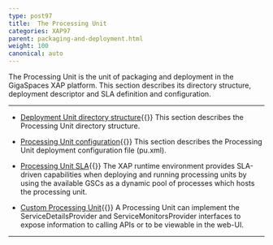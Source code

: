 ```yaml
---
type: post97
title:  The Processing Unit
categories: XAP97
parent: packaging-and-deployment.html
weight: 100
canonical: auto
---
```




The Processing Unit is the unit of packaging and deployment in the GigaSpaces XAP platform. This section describes its directory structure, deployment descriptor and SLA definition and configuration.



<hr/>

- [Deployment Unit directory structure](./the-processing-unit-structure-and-configuration.html){{<wbr>}}
This section describes the Processing Unit directory structure.

- [Processing Unit configuration](./configuring-processing-unit-elements.html){{<wbr>}}
This section describes the Processing Unit deployment configuration file (pu.xml).

- [Processing Unit SLA](./configuring-the-processing-unit-sla.html){{<wbr>}}
The XAP runtime environment provides SLA-driven capabilities when deploying and running processing units by using the available GSCs as a dynamic pool of processes which hosts the processing unit.

- [Custom Processing Unit](./custom-processing-unit-details-and-monitors.html){{<wbr>}}
A Processing Unit can implement the ServiceDetailsProvider and ServiceMonitorsProvider interfaces to expose information to calling APIs or to be viewable in the web-UI.

<hr/>




